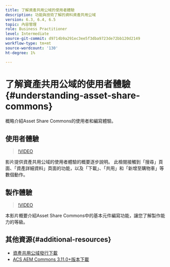 ```yaml
---
title: 了解資產共用公域的使用者體驗
description: 功能與技術了解的資料資產共用公域
version: 6.3, 6.4, 6.5
topic: 內容管理
role: Business Practitioner
level: Intermediate
source-git-commit: d9714b9a291ec3ee5f3dba9723de72bb120d2149
workflow-type: tm+mt
source-wordcount: '130'
ht-degree: 1%

---
```



# 了解資產共用公域的使用者體驗{#understanding-asset-share-commons}

概略介紹Asset Share Commons的使用者和編寫體驗。

## 使用者體驗

>[!VIDEO](https://video.tv.adobe.com/v/20497/?quality=9&learn=on)

影片提供資產共用公域的使用者體驗的概要逐步說明。 此檢閱接觸到「搜尋」頁面、「資產詳細資料」頁面的功能，以及「下載」、「共用」和「新增至購物車」等數個動作。

## 製作體驗

>[!VIDEO](https://video.tv.adobe.com/v/20498/?quality=9&learn=on)

本影片概要介紹Asset Share Commons中的基本元件編寫功能，讓您了解製作能力的等級。

## 其他資源{#additional-resources}

* [資產共用公域發行下載](https://github.com/Adobe-Marketing-Cloud/asset-share-commons/releases)
* [ACS AEM Commons 3.11.0+版本下載](https://github.com/Adobe-Consulting-Services/acs-aem-commons/releases)